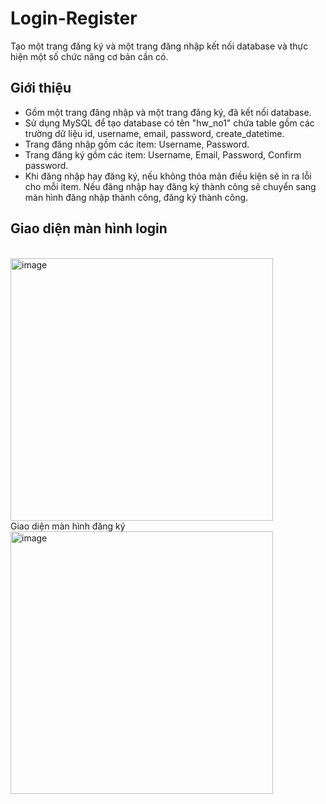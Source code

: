 # Login-Register
Tạo một trang đăng ký và một trang đăng nhập kết nối database và thực hiện một số chức năng cơ bản cần có.

## Giới thiệu
- Gồm một trang đăng nhập và một trang đăng ký, đã kết nối database. 
- Sử dụng MySQL để tạo database có tên "hw_no1" chứa table gồm các trường dữ liệu id, username, email, password, create_datetime.
- Trang đăng nhập gồm các item: Username, Password.
- Trang đăng ký gồm các item: Username, Email, Password, Confirm password.
- Khi đăng nhập hay đăng ký, nếu không thỏa mãn điều kiện sẽ in ra lỗi cho mỗi item. Nếu đăng nhập hay đăng ký thành công sẽ chuyển sang màn hình đăng nhập thành công, đăng ký thành công.

## Giao diện màn hình login
<br>
<img width="420" alt="image" src="https://user-images.githubusercontent.com/127092095/223069257-d6ea0767-05f6-4c9d-8436-6ddf4634ee7b.png">
</br

## Giao diện màn hình đăng ký

<br>
<img width="420" alt="image" src="https://user-images.githubusercontent.com/127092095/223069390-3c37ffcc-f3d0-4fb2-a03b-28023cd5bb3f.png">
</br

